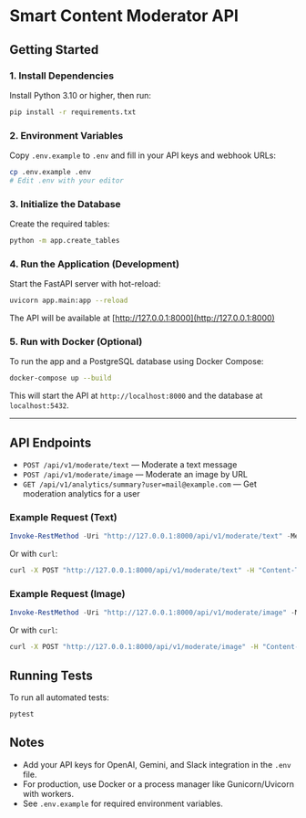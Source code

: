 # Smart Content Moderator API


## Getting Started

### 1. Install Dependencies
Install Python 3.10 or higher, then run:
```sh
pip install -r requirements.txt
```

### 2. Environment Variables
Copy `.env.example` to `.env` and fill in your API keys and webhook URLs:
```sh
cp .env.example .env
# Edit .env with your editor
```

### 3. Initialize the Database
Create the required tables:
```sh
python -m app.create_tables
```

### 4. Run the Application (Development)
Start the FastAPI server with hot-reload:
```sh
uvicorn app.main:app --reload
```
The API will be available at [http://127.0.0.1:8000](http://127.0.0.1:8000)

### 5. Run with Docker (Optional)
To run the app and a PostgreSQL database using Docker Compose:
```sh
docker-compose up --build
```
This will start the API at `http://localhost:8000` and the database at `localhost:5432`.

---


## API Endpoints

- `POST /api/v1/moderate/text` — Moderate a text message
- `POST /api/v1/moderate/image` — Moderate an image by URL
- `GET /api/v1/analytics/summary?user=mail@example.com` — Get moderation analytics for a user


### Example Request (Text)
```powershell
Invoke-RestMethod -Uri "http://127.0.0.1:8000/api/v1/moderate/text" -Method Post -Headers @{"Content-Type"="application/json"} -Body '{"email": "test@example.com", "text": "Test message."}'
```
Or with `curl`:
```sh
curl -X POST "http://127.0.0.1:8000/api/v1/moderate/text" -H "Content-Type: application/json" -d '{"email": "test@example.com", "text": "Test message."}'
```

### Example Request (Image)
```powershell
Invoke-RestMethod -Uri "http://127.0.0.1:8000/api/v1/moderate/image" -Method Post -Headers @{"Content-Type"="application/json"} -Body '{"email": "test@example.com", "image_url": "https://via.placeholder.com/150"}'
```
Or with `curl`:
```sh
curl -X POST "http://127.0.0.1:8000/api/v1/moderate/image" -H "Content-Type: application/json" -d '{"email": "test@example.com", "image_url": "https://via.placeholder.com/150"}'
```


## Running Tests

To run all automated tests:
```sh
pytest
```


## Notes
- Add your API keys for OpenAI, Gemini, and Slack integration in the `.env` file.
- For production, use Docker or a process manager like Gunicorn/Uvicorn with workers.
- See `.env.example` for required environment variables.
